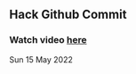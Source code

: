 
 ## Hack Github Commit 
 ### Watch video <a href="https://www.youtube.com">here</a> 
 Sun 15 May 2022 
